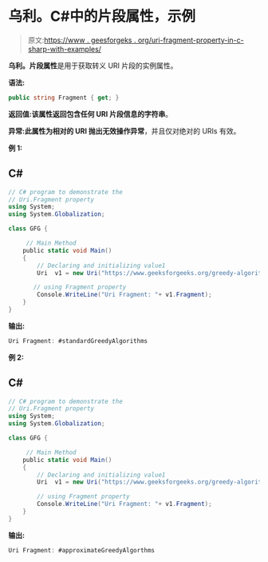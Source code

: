 # 乌利。C#中的片段属性，示例

> 原文:[https://www . geesforgeks . org/uri-fragment-property-in-c-sharp-with-examples/](https://www.geeksforgeeks.org/uri-fragment-property-in-c-sharp-with-examples/)

**乌利。片段属性**是用于获取转义 URI 片段的实例属性。

**语法:**

```cs
public string Fragment { get; }

```

**返回值:**该属性返回包含任何 URI 片段信息的**字符串**。

**异常:**此属性为相对的 URI 抛出**无效操作异常**，并且仅对绝对的 URIs 有效。

**例 1:**

## C#

```cs
// C# program to demonstrate the  
// Uri.Fragment property  
using System;  
using System.Globalization;  

class GFG {  

     // Main Method  
    public static void Main()  
    {  
        // Declaring and initializing value1  
        Uri  v1 = new Uri("https://www.geeksforgeeks.org/greedy-algorithms/#standardGreedyAlgorithms");

       // using Fragment property  
        Console.WriteLine("Uri Fragment: "+ v1.Fragment);  
    }  
}
```

**输出:**

```cs
Uri Fragment: #standardGreedyAlgorithms

```

**例 2:**

## C#

```cs
// C# program to demonstrate the  
// Uri.Fragment property  
using System;  
using System.Globalization;  

class GFG {  

     // Main Method  
    public static void Main()  
    {  
        // Declaring and initializing value1  
        Uri  v1 = new Uri("https://www.geeksforgeeks.org/greedy-algorithms/#approximateGreedyAlgorthms");

        // using Fragment property  
        Console.WriteLine("Uri Fragment: "+ v1.Fragment);  
    }  
}
```

**输出:**

```cs
Uri Fragment: #approximateGreedyAlgorthms

```